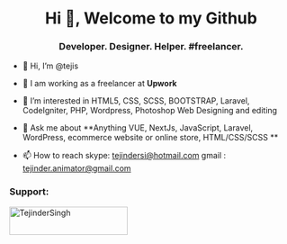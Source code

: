 <h1 align="center">Hi 👋, Welcome to my Github</h1>
<h3 align="center">Developer. Designer. Helper. #freelancer.</h3>

- 👋 Hi, I’m @tejis
  
- 🤝 I am working as a freelancer at **Upwork**
  
- 👀 I’m interested in HTML5, CSS, SCSS, BOOTSTRAP, Laravel, CodeIgniter, PHP, Wordpress, Photoshop Web Designing and editing
  
- 💬 Ask me about **Anything VUE, NextJs, JavaScript, Laravel, WordPress, ecommerce website or online store, HTML/CSS/SCSS **
  
- 📫 How to reach skype: tejindersi@hotmail.com gmail : tejinder.animator@gmail.com

<!---
tejis/tejis is a ✨ special ✨ repository because its `README.md` (this file) appears on your GitHub profile.
You can click the Preview link to take a look at your changes.
--->


<h3 align="left">Support:</h3>
<p><a href="https://buymeacoffee.com/tejinder"> <img align="left" src="https://cdn.buymeacoffee.com/buttons/v2/default-green.png" height="50" width="210" alt="TejinderSingh" /></a></p><br><br>

